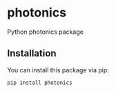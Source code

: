 # photonics

Python photonics package

## Installation

You can install this package via pip:

```bash
pip install photonics
